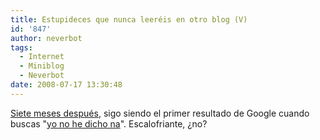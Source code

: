 ```yaml
---
title: Estupideces que nunca leeréis en otro blog (V)
id: '847'
author: neverbot
tags:
  - Internet
  - Miniblog
  - Neverbot
date: 2008-07-17 13:30:48
---
```


[Siete meses después](https://neverbot.com/internet/estupideces-que-nunca-leereis-en-otro-blog-ii/), sigo siendo el primer resultado de Google cuando buscas "[yo no he dicho na](http://www.google.es/search?q=yo+no+he+dicho+na)". Escalofriante, ¿no?